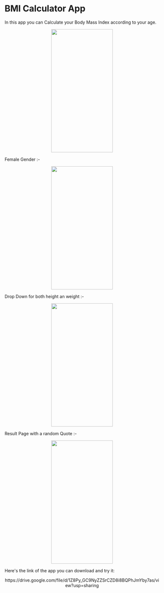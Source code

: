 # BMI Calculator App
In this app you can Calculate your Body Mass Index according to your age.  
<p align="center">
  <img src="user-images.githubusercontent.com/98186477/182402818-561624b0-2572-419f-97eb-ea7983546000.jpg" width="200" height="400"   />
</p>
Female Gender :-
<p align="center">
  <img src="https://user-images.githubusercontent.com/98186477/182402840-1cdb9119-479e-423a-943c-f3f2335ac34a.jpg" width="200" height="400"   />
</p>
Drop Down for both height an weight :-
<p align="center">
  <img src="https://user-images.githubusercontent.com/98186477/182403044-5abdf40a-84a3-4a90-bca1-2f5f52d705b3.jpg" width="200" height="400"   />
</p>
Result Page with a random Quote :-
<p align="center">
  <img src="https://user-images.githubusercontent.com/98186477/182403044-5abdf40a-84a3-4a90-bca1-2f5f52d705b3.jpg" width="200" height="400"   />
</p>

<p>
Here's the link of the app you can download and try it:
<center> https://drive.google.com/file/d/1Z8Py_GC9NyZZSrCZD8i8BQPhJmYby7as/view?usp=sharing</center>
</p>
